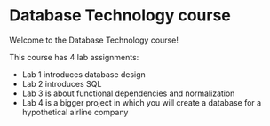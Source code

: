 # Database Technology course
Welcome to the Database Technology course!

This course has 4 lab assignments:

* Lab 1 introduces database design
* Lab 2 introduces SQL
* Lab 3 is about functional dependencies and normalization
* Lab 4 is a bigger project in which you will create a database for a hypothetical airline company
